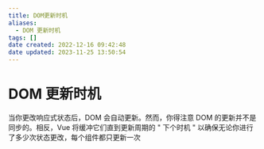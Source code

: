 ```yaml
---
title: DOM更新时机
aliases:
  - DOM 更新时机
tags: []
date created: 2022-12-16 09:42:48
date updated: 2023-11-25 13:50:54
---
```


# DOM 更新时机

当你更改响应式状态后，DOM 会自动更新。然而，你得注意 DOM 的更新并不是同步的。相反，Vue 将缓冲它们直到更新周期的 " 下个时机 " 以确保无论你进行了多少次状态更改，每个组件都只更新一次
